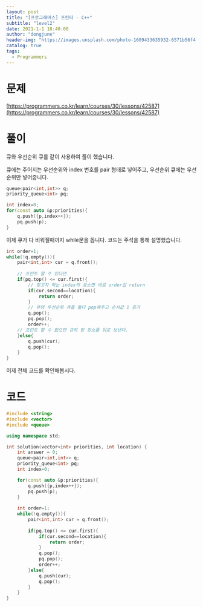 ```yaml
---
layout: post
title: "[프로그래머스] 프린터 - C++"
subtitle: "level2"
date: 2021-1-1 18:40:00
author: "dongjune"
header-img: "https://images.unsplash.com/photo-1609433635932-6571b56f4fd4?ixid=MXwxMjA3fDB8MHxwaG90by1wYWdlfHx8fGVufDB8fHw%3D&ixlib=rb-1.2.1&auto=format&fit=crop&w=1950&q=80"
catalog: true
tags:
  - Programmers
---
```

# 문제

[https://programmers.co.kr/learn/courses/30/lessons/42587](https://programmers.co.kr/learn/courses/30/lessons/42587)

# 풀이

큐와 우선순위 큐를 같이 사용하여 풀이 했습니다.

큐에는 주어지는 우선순위와 index 번호를 pair 형태로 넣어주고, 우선순위 큐에는 우선순위만 넣어줍니다.

```cpp
queue<pair<int,int>> q;
priority_queue<int> pq;

int index=0;
for(const auto &p:priorities){
    q.push({p,index++});
    pq.push(p);
}
```
  
이제 큐가 다 비워질때까지 while문을 돕니다. 코드는 주석을 통해 설명했습니다.
```c++
int order=1;
while(!q.empty()){
    pair<int,int> cur = q.front();
    
    // 프린트 할 수 있다면
    if(pq.top() <= cur.first){
        // 찾고자 하는 index의 요소면 바로 order값 return
        if(cur.second==location){
            return order;
        }
        // 큐와 우선순위 큐를 둘다 pop해주고 순서값 1 증가
        q.pop();
        pq.pop();
        order++;
    // 프린트 할 수 없으면 큐의 앞 원소를 뒤로 보낸다.
    }else{
        q.push(cur);
        q.pop();
    }
}
```
  
이제 전체 코드를 확인해봅시다.
# 코드

```cpp
#include <string>
#include <vector>
#include <queue>

using namespace std;

int solution(vector<int> priorities, int location) {
    int answer = 0;
    queue<pair<int,int>> q;
    priority_queue<int> pq;
    int index=0;

    for(const auto &p:priorities){
        q.push({p,index++});
        pq.push(p);
    }
    
    int order=1;
    while(!q.empty()){
        pair<int,int> cur = q.front();
        
        if(pq.top() <= cur.first){
            if(cur.second==location){
                return order;
            }
            q.pop();
            pq.pop();
            order++;
        }else{
            q.push(cur);
            q.pop();
        }
    }
}
```